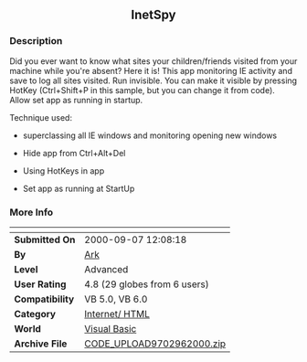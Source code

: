 ﻿<div align="center">

## InetSpy


</div>

### Description

Did you ever want to know what sites your children/friends visited from your machine while you're absent? Here it is! This app monitoring IE activity and save to log all sites visited. Run invisible. You can make it visible by pressing HotKey (Ctrl+Shift+P in this sample, but you can change it from code). Allow set app as running in startup.

Technique used:

- superclassing all IE windows and monitoring opening new windows

- Hide app from Ctrl+Alt+Del

- Using HotKeys in app

- Set app as running at StartUp
 
### More Info
 


<span>             |<span>
---                |---
**Submitted On**   |2000-09-07 12:08:18
**By**             |[Ark](https://github.com/Planet-Source-Code/PSCIndex/blob/master/ByAuthor/ark.md)
**Level**          |Advanced
**User Rating**    |4.8 (29 globes from 6 users)
**Compatibility**  |VB 5\.0, VB 6\.0
**Category**       |[Internet/ HTML](https://github.com/Planet-Source-Code/PSCIndex/blob/master/ByCategory/internet-html__1-34.md)
**World**          |[Visual Basic](https://github.com/Planet-Source-Code/PSCIndex/blob/master/ByWorld/visual-basic.md)
**Archive File**   |[CODE\_UPLOAD9702962000\.zip](https://github.com/Planet-Source-Code/ark-inetspy__1-11320/archive/master.zip)








